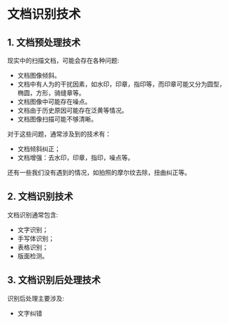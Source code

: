 # 文档识别技术

## 1. 文档预处理技术

现实中的扫描文档，可能会存在各种问题:

- 文档图像倾斜。
- 文档中有人为的干扰因素，如水印，印章，指印等，而印章可能又分为圆型，椭圆，方形，骑缝章等。
- 文档图像中可能存在噪点。
- 文档由于历史原因可能存在泛黄等情况。
- 文档图像扫描可能不够清晰。

对于这些问题，通常涉及到的技术有：

- 文档倾斜纠正；
- 文档增强：去水印，印章，指印，噪点等。

还有一些我们没有遇到的情况，如拍照的摩尔纹去除，扭曲纠正等。

## 2. 文档识别技术

文档识别通常包含:

- 文字识别；
- 手写体识别；
- 表格识别；
- 版面检测。

## 3. 文档识别后处理技术

识别后处理主要涉及:

- 文字纠错

